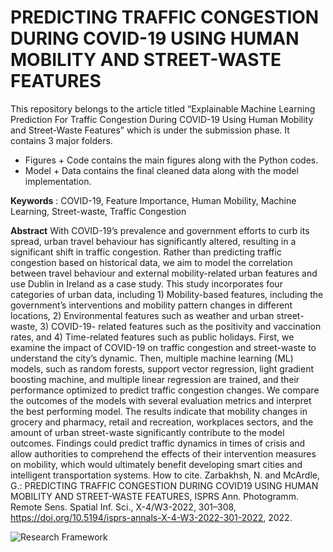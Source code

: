 # PREDICTING TRAFFIC CONGESTION DURING COVID-19 USING HUMAN MOBILITY AND STREET-WASTE FEATURES

This repository belongs to the article titled “Explainable Machine Learning Prediction For Traffic Congestion During COVID-19 Using Human Mobility and Street-Waste Features” which is under the submission phase. It contains 3 major folders.
* Figures + Code contains the main figures along with the Python codes.
* Model + Data contains the final cleaned data along with the model implementation.

**Keywords** : COVID-19, Feature Importance, Human Mobility, Machine Learning, Street-waste, Traffic Congestion

**Abstract**
With COVID-19’s prevalence and government efforts to curb its spread, urban travel behaviour has significantly altered, resulting in a significant shift in traffic congestion. Rather than predicting traffic congestion based on historical data, we aim to model the correlation between travel behaviour and external mobility-related urban features and use Dublin in Ireland as a case study. This study incorporates four categories of urban data, including 1) Mobility-based features, including the government’s interventions and mobility pattern changes in different locations, 2) Environmental features such as weather and urban street-waste, 3) COVID-19- related features such as the positivity and vaccination rates, and 4) Time-related features such as public holidays. First, we examine the impact of COVID-19 on traffic congestion and street-waste to understand the city’s dynamic. Then, multiple machine learning (ML) models, such as random forests, support vector regression, light gradient boosting machine, and multiple linear regression are trained, and their performance optimized to predict traffic congestion changes. We compare the outcomes of the models with several evaluation metrics and interpret the best performing model. The results indicate that mobility changes in grocery and pharmacy, retail and recreation, workplaces sectors, and the amount of urban street-waste significantly contribute to the model outcomes. Findings could predict traffic dynamics in times of crisis and allow authorities to comprehend the effects of their intervention measures on mobility, which would ultimately benefit developing smart cities and intelligent transportation systems.
How to cite. Zarbakhsh, N. and McArdle, G.: PREDICTING TRAFFIC CONGESTION DURING COVID19 USING HUMAN MOBILITY AND STREET-WASTE FEATURES, ISPRS Ann. Photogramm. Remote Sens. Spatial Inf. Sci., X-4/W3-2022, 301–308, https://doi.org/10.5194/isprs-annals-X-4-W3-2022-301-2022, 2022.


![Research Framework](https://github.com/NeginZarbakhsh/Dublin-Traffic-Congestion-During-the-COVID-19-Pandemic/blob/56d689f38b2109876ca9b9d7a33ed9abde40033b/Figures%20+%20Codes/JPGs/Fig2.jpg)
